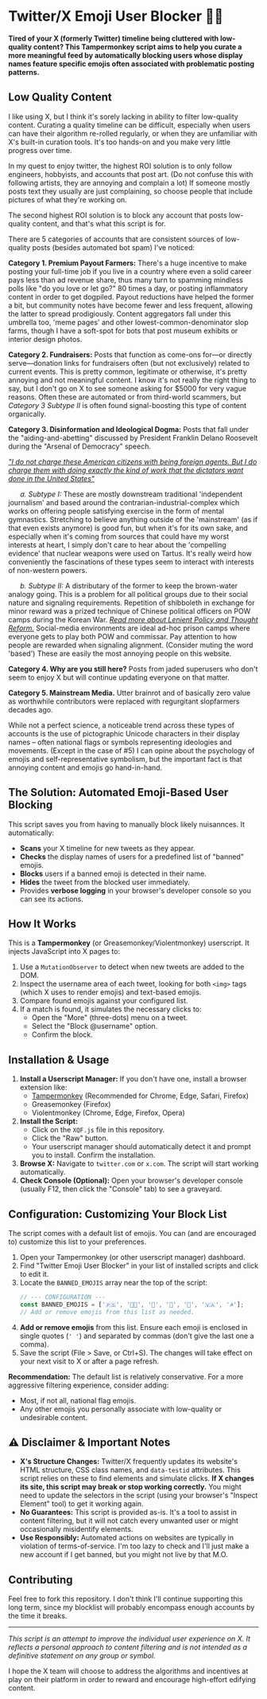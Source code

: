 # Twitter/X Emoji User Blocker 🚫🤦

**Tired of your X (formerly Twitter) timeline being cluttered with low-quality content? This Tampermonkey script aims to help you curate a more meaningful feed by automatically blocking users whose display names feature specific emojis often associated with problematic posting patterns.**

## Low Quality Content

I like using X, but I think it's sorely lacking in ability to filter low-quality content. Curating a quality timeline can be difficult, especially when users can have their algorithm re-rolled regularly, or when they are unfamiliar with X's built-in curation tools. It's too hands-on and you make very little progress over time.

In my quest to enjoy twitter, the highest ROI solution is to only follow engineers, hobbyists, and accounts that post art. (Do not confuse this with following artists, they are annoying and complain a lot) If someone mostly posts text they usually are just complaining, so choose people that include pictures of what they're working on.

The second highest ROI solution is to block any account that posts low-quality content, and that's what this script is for.

There are 5 categories of accounts that are consistent sources of low-quality posts (besides automated bot spam) I've noticed:

**Category 1. Premium Payout Farmers:** There's a huge incentive to make posting your full-time job if you live in a country where even a solid career pays less than ad revenue share, thus many turn to spamming mindless polls like "do you love or let go?" 80 times a day, or posting inflammatory content in order to get dogpiled. Payout reductions have helped the former a bit, but community notes have become fewer and less frequent, allowing the latter to spread prodigiously. Content aggregators fall under this umbrella too, 'meme pages' and other lowest-common-denominator slop farms, though I have a soft-spot for bots that post museum exhibits or interior design photos.
  
**Category 2. Fundraisers:** Posts that function as come-ons for—or directly serve—donation links for fundraisers often (but not exclusively) related to current events. This is pretty common, legitimate or otherwise, it's pretty annoying and not meaningful content. I know it's not really the right thing to say, but I don't go on X to see someone asking for $5000 for very vague reasons. Often these are automated or from third-world scammers, but *Category 3 Subtype II* is often found signal-boosting this type of content organically.
   
**Category 3.  Disinformation and Ideological Dogma:** Posts that fall under the "aiding-and-abetting" discussed by President Franklin Delano Roosevelt during the "Arsenal of Democracy" speech.

[*"I do not charge these American citizens with being foreign agents. But I do charge them with doing exactly the kind of work that the dictators want done in the United States"*](https://www.americanrhetoric.com/speeches/fdrarsenalofdemocracy.html)

&nbsp;&nbsp;&nbsp;&nbsp;&nbsp;&nbsp;*a. Subtype I:* These are mostly downstream traditional 'independent journalism' and based around the contrarian-industrial-complex which works on offering people satisfying exercise in the form of mental gymnastics. Stretching to believe anything outside of the 'mainstream' (as if that even exists anymore) is good fun, but when it's for its own sake, and especially when it's coming from sources that could have my worst interests at heart, I simply don't care to hear about the 'compelling evidence' that nuclear weapons were used on Tartus. It's really weird how conveniently the fascinations of these types seem to interact with interests of non-western powers.

&nbsp;&nbsp;&nbsp;&nbsp;&nbsp;&nbsp;*b. Subtype II:* A distributary of the former to keep the brown-water analogy going. This is a problem for all political groups due to their social nature and signaling requirements. Repetition of shibboleth in exchange for minor reward was a prized technique of Chinese political officers on POW camps during the Korean War. [*Read more about Lenient Policy and Thought Reform.*](https://ia600203.us.archive.org/33/items/ThePsychologyOfPersuasion/The%20Psychology%20of%20Persuasion.pdf) Social-media environments are ideal ad-hoc prison camps where everyone gets to play both POW and commissar. Pay attention to how people are rewarded when signaling alignment. (Consider muting the word 'based') These are easily the most annoying people on this website.

**Category 4. Why are you still here?** Posts from jaded superusers who don't seem to enjoy X but will continue updating everyone on that matter.

**Category 5. Mainstream Media.** Utter brainrot and of basically zero value as worthwhile contributors were replaced with regurgitant slopfarmers decades ago.

While not a perfect science, a noticeable trend across these types of accounts is the use of pictographic Unicode characters in their display names – often national flags or symbols representing ideologies and movements. (Except in the case of #5) I can opine about the psychology of emojis and self-representative symbolism, but the important fact is that annoying content and emojis go hand-in-hand.

## The Solution: Automated Emoji-Based User Blocking

This script saves you from having to manually block likely nuisannces. It automatically:

* **Scans** your X timeline for new tweets as they appear.
* **Checks** the display names of users for a predefined list of "banned" emojis.
* **Blocks** users if a banned emoji is detected in their name.
* **Hides** the tweet from the blocked user immediately.
* Provides **verbose logging** in your browser's developer console so you can see its actions.

## How It Works

This is a **Tampermonkey** (or Greasemonkey/Violentmonkey) userscript. It injects JavaScript into X pages to:
1.  Use a `MutationObserver` to detect when new tweets are added to the DOM.
2.  Inspect the username area of each tweet, looking for both `<img>` tags (which X uses to render emojis) and text-based emojis.
3.  Compare found emojis against your configured list.
4.  If a match is found, it simulates the necessary clicks to:
    * Open the "More" (three-dots) menu on a tweet.
    * Select the "Block @username" option.
    * Confirm the block.

## Installation & Usage

1.  **Install a Userscript Manager:** If you don't have one, install a browser extension like:
    * [Tampermonkey](https://www.tampermonkey.net/) (Recommended for Chrome, Edge, Safari, Firefox)
    * Greasemonkey (Firefox)
    * Violentmonkey (Chrome, Edge, Firefox, Opera)
2.  **Install the Script:**
    * Click on the `XQF.js` file in this repository.
    * Click the "Raw" button.
    * Your userscript manager should automatically detect it and prompt you to install. Confirm the installation.
3.  **Browse X:** Navigate to `twitter.com` or `x.com`. The script will start working automatically.
4.  **Check Console (Optional):** Open your browser's developer console (usually F12, then click the "Console" tab) to see a graveyard.

## Configuration: Customizing Your Block List

The script comes with a default list of emojis. You can (and are encouraged to) customize this list to your preferences.

1.  Open your Tampermonkey (or other userscript manager) dashboard.
2.  Find "Twitter Emoji User Blocker" in your list of installed scripts and click to edit it.
3.  Locate the `BANNED_EMOJIS` array near the top of the script:
    ```javascript
    // --- CONFIGURATION ---
    const BANNED_EMOJIS = ['🇵🇸', '🏳️‍⚧️', '🔻', '🍉', '🌻', '🇻🇦', '☭'];
    // Add or remove emojis from this list as needed.
    ```
4.  **Add or remove emojis** from this list. Ensure each emoji is enclosed in single quotes (`' '`) and separated by commas (don't give the last one a comma).
5.  Save the script (File > Save, or Ctrl+S). The changes will take effect on your next visit to X or after a page refresh.

**Recommendation:** The default list is relatively conservative. For a more aggressive filtering experience, consider adding:
* Most, if not all, national flag emojis.
* Any other emojis you personally associate with low-quality or undesirable content.

## ⚠️ Disclaimer & Important Notes

* **X's Structure Changes:** Twitter/X frequently updates its website's HTML structure, CSS class names, and `data-testid` attributes. This script relies on these to find elements and simulate clicks. **If X changes its site, this script may break or stop working correctly.** You might need to update the selectors in the script (using your browser's "Inspect Element" tool) to get it working again.
* **No Guarantees:** This script is provided as-is. It's a tool to assist in content filtering, but it will not catch every unwanted user or might occasionally misidentify elements.
* **Use Responsibly:** Automated actions on websites are typically in violation of terms-of-service. I'm too lazy to check and I'll just make a new account if I get banned, but you might not live by that M.O.

## Contributing

Feel free to fork this repository. I don't think I'll continue supporting this long term, since my blocklist will probably encompass enough accounts by the time it breaks.

---

*This script is an attempt to improve the individual user experience on X. It reflects a personal approach to content filtering and is not intended as a definitive statement on any group or symbol.*


I hope the X team will choose to address the algorithms and incentives at play on their platform in order to reward and encourage high-effort edifying content.
